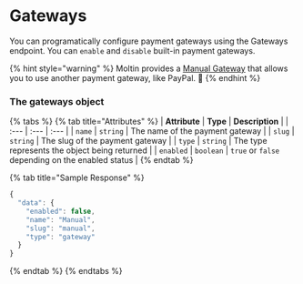 # Gateways

You can programatically configure payment gateways using the Gateways endpoint. You can `enable` and `disable` built-in payment gateways.

{% hint style="warning" %}
Moltin provides a [Manual Gateway](../paying-for-an-order/manual-payments.md) that allows you to use another payment gateway, like PayPal. 🎉
{% endhint %}

### The gateways object

{% tabs %}
{% tab title="Attributes" %}
| **Attribute** | **Type** | **Description** |
| :--- | :--- | :--- |
| `name` | `string` | The name of the payment gateway |
| `slug` | `string` | The slug of the payment gateway |
| `type` | `string` | The type represents the object being returned |
| `enabled` | `boolean` | `true` or `false` depending on the enabled status |
{% endtab %}

{% tab title="Sample Response" %}
```javascript
{
  "data": {
    "enabled": false,
    "name": "Manual",
    "slug": "manual",
    "type": "gateway"
  }
}
```
{% endtab %}
{% endtabs %}



